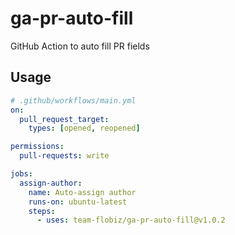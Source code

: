 # ga-pr-auto-fill
GitHub Action to auto fill PR fields

## Usage

```yml
# .github/workflows/main.yml
on:
  pull_request_target:
    types: [opened, reopened]

permissions:
  pull-requests: write

jobs:
  assign-author:
    name: Auto-assign author
    runs-on: ubuntu-latest
    steps:
      - uses: team-flobiz/ga-pr-auto-fill@v1.0.2
```
